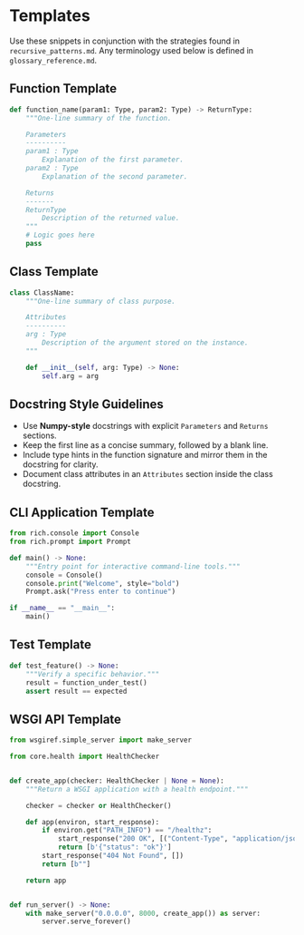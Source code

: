 # Templates

Use these snippets in conjunction with the strategies found in
`recursive_patterns.md`. Any terminology used below is defined in
`glossary_reference.md`.

## Function Template
```python
def function_name(param1: Type, param2: Type) -> ReturnType:
    """One-line summary of the function.

    Parameters
    ----------
    param1 : Type
        Explanation of the first parameter.
    param2 : Type
        Explanation of the second parameter.

    Returns
    -------
    ReturnType
        Description of the returned value.
    """
    # Logic goes here
    pass
```

## Class Template
```python
class ClassName:
    """One-line summary of class purpose.

    Attributes
    ----------
    arg : Type
        Description of the argument stored on the instance.
    """

    def __init__(self, arg: Type) -> None:
        self.arg = arg
```

## Docstring Style Guidelines

- Use **Numpy-style** docstrings with explicit ``Parameters`` and ``Returns``
  sections.
- Keep the first line as a concise summary, followed by a blank line.
- Include type hints in the function signature and mirror them in the docstring
  for clarity.
- Document class attributes in an ``Attributes`` section inside the class
  docstring.

## CLI Application Template
```python
from rich.console import Console
from rich.prompt import Prompt

def main() -> None:
    """Entry point for interactive command-line tools."""
    console = Console()
    console.print("Welcome", style="bold")
    Prompt.ask("Press enter to continue")

if __name__ == "__main__":
    main()
```

## Test Template
```python
def test_feature() -> None:
    """Verify a specific behavior."""
    result = function_under_test()
    assert result == expected
```

## WSGI API Template
```python
from wsgiref.simple_server import make_server

from core.health import HealthChecker


def create_app(checker: HealthChecker | None = None):
    """Return a WSGI application with a health endpoint."""

    checker = checker or HealthChecker()

    def app(environ, start_response):
        if environ.get("PATH_INFO") == "/healthz":
            start_response("200 OK", [("Content-Type", "application/json")])
            return [b'{"status": "ok"}']
        start_response("404 Not Found", [])
        return [b""]

    return app


def run_server() -> None:
    with make_server("0.0.0.0", 8000, create_app()) as server:
        server.serve_forever()
```
